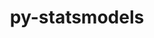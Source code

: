 ---
title: "py-statsmodels"
layout: cache
categories: [package, develop-2024-03-17]
meta: {"versions": ["0.14.0"], "compilers": ["gcc@=11.4.0", "gcc@=9.4.0", "oneapi@=2024.0.0"], "oss": ["ubuntu20.04", "ubuntu22.04"], "platforms": ["linux"], "targets": ["neoverse_v1", "neoverse_v2", "ppc64le", "x86_64_v3"], "stacks": ["e4s", "e4s-neoverse-v2", "e4s-neoverse_v1", "e4s-oneapi", "e4s-power", "root"], "num_specs": 5, "num_specs_by_stack": {"root": 5, "e4s-power": 1, "e4s-neoverse_v1": 1, "e4s-neoverse-v2": 1, "e4s": 1, "e4s-oneapi": 1}}
spec_details: [{"hash": "7bvm4do4agojk54onkrkazeach4zkfmf", "compiler": "gcc@=9.4.0", "versions": ["0.14.0"], "os": "ubuntu20.04", "platform": "linux", "target": "ppc64le", "variants": ["build_system=python_pip"], "stacks": ["root", "e4s-power"], "size": "-", "tarball": "https://binaries.spack.io/releases/develop-2024-03-17/build_cache/linux-ubuntu20.04-ppc64le/gcc-9.4.0/py-statsmodels-0.14.0/linux-ubuntu20.04-ppc64le-gcc-9.4.0-py-statsmodels-0.14.0-7bvm4do4agojk54onkrkazeach4zkfmf.spack"}, {"hash": "23alujlfkdoo35v6jipyepyofynxk7ch", "compiler": "gcc@=11.4.0", "versions": ["0.14.0"], "os": "ubuntu22.04", "platform": "linux", "target": "neoverse_v1", "variants": ["build_system=python_pip"], "stacks": ["root", "e4s-neoverse_v1"], "size": "-", "tarball": "https://binaries.spack.io/releases/develop-2024-03-17/build_cache/linux-ubuntu22.04-neoverse_v1/gcc-11.4.0/py-statsmodels-0.14.0/linux-ubuntu22.04-neoverse_v1-gcc-11.4.0-py-statsmodels-0.14.0-23alujlfkdoo35v6jipyepyofynxk7ch.spack"}, {"hash": "3rukqm4p7iohebz43myhb6sypo52vxux", "compiler": "gcc@=11.4.0", "versions": ["0.14.0"], "os": "ubuntu22.04", "platform": "linux", "target": "neoverse_v2", "variants": ["build_system=python_pip"], "stacks": ["e4s-neoverse-v2", "root"], "size": "-", "tarball": "https://binaries.spack.io/releases/develop-2024-03-17/build_cache/linux-ubuntu22.04-neoverse_v2/gcc-11.4.0/py-statsmodels-0.14.0/linux-ubuntu22.04-neoverse_v2-gcc-11.4.0-py-statsmodels-0.14.0-3rukqm4p7iohebz43myhb6sypo52vxux.spack"}, {"hash": "a3sc3ifn4gigeklrrucos367mmltqjtl", "compiler": "gcc@=11.4.0", "versions": ["0.14.0"], "os": "ubuntu22.04", "platform": "linux", "target": "x86_64_v3", "variants": ["build_system=python_pip"], "stacks": ["root", "e4s"], "size": "-", "tarball": "https://binaries.spack.io/releases/develop-2024-03-17/build_cache/linux-ubuntu22.04-x86_64_v3/gcc-11.4.0/py-statsmodels-0.14.0/linux-ubuntu22.04-x86_64_v3-gcc-11.4.0-py-statsmodels-0.14.0-a3sc3ifn4gigeklrrucos367mmltqjtl.spack"}, {"hash": "wiigkovy3ajck6vksu7aa5iyxlsdewh6", "compiler": "oneapi@=2024.0.0", "versions": ["0.14.0"], "os": "ubuntu22.04", "platform": "linux", "target": "x86_64_v3", "variants": ["build_system=python_pip"], "stacks": ["e4s-oneapi", "root"], "size": "-", "tarball": "https://binaries.spack.io/releases/develop-2024-03-17/build_cache/linux-ubuntu22.04-x86_64_v3/oneapi-2024.0.0/py-statsmodels-0.14.0/linux-ubuntu22.04-x86_64_v3-oneapi-2024.0.0-py-statsmodels-0.14.0-wiigkovy3ajck6vksu7aa5iyxlsdewh6.spack"}]
---